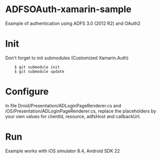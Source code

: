 # ADFSOAuth-xamarin-sample
Example of authentication using ADFS 3.0 (2012 R2) and OAuth2

# Init
Don't forget to init submodules (Customized Xamarin.Auth)

```
    $ git submodule init
    $ git submodule update
```

# Configure
In file Droid/Presentation/ADLoginPageRenderer.cs and iOS/Presentation/ADLoginPageRenderer.cs, replace the placeholders by your own values for clientId, resource, adfsHost and callbackUrl. 

# Run
Example works with iOS simulator 8.4, Android SDK 22

